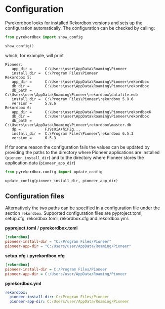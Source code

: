 # Configuration

Pyrekordbox looks for installed Rekordbox versions and sets up the configuration
automatically. The configuration can be checked by calling:
````python
from pyrekordbox import show_config

show_config()
````

which, for example, will print
````
Pioneer:
   app_dir =      C:\Users\user\AppData\Roaming\Pioneer
   install_dir =  C:\Program Files\Pioneer
Rekordbox 5:
   app_dir =      C:\Users\user\AppData\Roaming\Pioneer\rekordbox
   db_dir =       C:\Users\user\AppData\Roaming\Pioneer\rekordbox
   db_path =      C:\Users\user\AppData\Roaming\Pioneer\rekordbox\datafile.edb
   install_dir =  C:\Program Files\Pioneer\rekordbox 5.8.6
   version =      5.8.6
Rekordbox 6:
   app_dir =      C:\Users\user\AppData\Roaming\Pioneer\rekordbox6
   db_dir =       C:\Users\user\AppData\Roaming\Pioneer\rekordbox
   db_path =      C:\Users\user\AppData\Roaming\Pioneer\rekordbox\master.db
   dp =           FJ9s0iA+hiPZg...
   install_dir =  C:\Program Files\Pioneer\rekordbox 6.5.3
   version =      6.5.3
````

If for some reason the configuration fails the values can be updated by providing the
paths to the directory where Pioneer applications are installed (`pioneer_install_dir`)
and to the directory where Pioneer stores the application data  (`pioneer_app_dir`)
````python
from pyrekordbox.config import update_config

update_config(pioneer_install_dir, pioneer_app_dir)
````

## Configuration files
Alternatively the two paths can be specified in a configuration file under the section
`rekordbox`. Supported configuration files are pyproject.toml, setup.cfg, rekordbox.toml,
rekordbox.cfg and rekordbox.yml.

**pyproject.toml** / **pyrekordbox.toml**
`````toml
[rekordbox]
pioneer-install-dir = "C:/Program Files/Pioneer"
pioneer-app-dir = "C:/Users/user/AppData/Roaming/Pioneer"
`````


**setup.cfg** / **pyrekordbox.cfg**
`````ini
[rekordbox]
pioneer-install-dir = C:/Program Files/Pioneer
pioneer-app-dir = C:/Users/user/AppData/Roaming/Pioneer
`````


**pyrekordbox.yml**
````yaml
rekordbox:
  pioneer-install-dir: C:/Program Files/Pioneer
  pioneer-app-dir: C:/Users/user/AppData/Roaming/Pioneer
````
